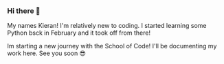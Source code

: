 ### Hi there 👋

My names Kieran! I'm relatively new to coding. I started learning some Python bsck in February and it took off from there!

Im starting a new journey with the School of Code! I'll be documenting my work here. See you soon 😎
